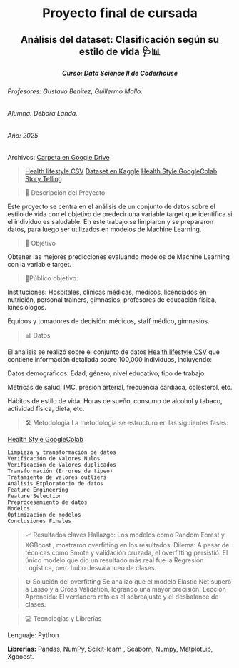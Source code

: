 <h1 align="center">Proyecto final de cursada</h1>
<h2 align="center">Análisis del dataset: Clasificación según su estilo de vida 🩺📊</h2>
<h5 align="center">Curso: Data Science II de Coderhouse</h5>
<h6>Profesores: Gustavo Benitez, Guillermo Mallo.</h6>
<h6>Alumna: Débora Landa.</h6>
<h6>Año: 2025</h6>

Archivos:
[Carpeta en Google Drive](https://drive.google.com/drive/folders/1Bn2gcBVJh_kO482aFS8Wl-1pvD6dQ1WT?usp=drive_link)
>[Health lifestyle CSV](https://drive.google.com/file/d/1_MAq74dISL3u6c0CA4LKtluo7O9fzT51/view?usp=drive_link)
>[Dataset en Kaggle](https://www.kaggle.com/datasets/mahdimashayekhi/disease-risk-from-daily-habits/data)
>[Health Style GoogleColab](https://drive.google.com/file/d/1ZOF0VwGzh3fVqvr_CF3-wdtDZhGnErvZ/view?usp=drive_link)
>[Story Telling](https://docs.google.com/presentation/d/1zfSbm0STcHf5VYvKmjBQwdn24P62j-P4/edit?slide=id.p1#slide=id.p1)


>📝 Descripción del Proyecto

Este proyecto se centra en el análisis de un conjunto de datos sobre el estilo de vida con el objetivo de predecir una variable target que identifica si el individuo es saludable. 
En este trabajo se limpiaron y se prepararon datos, para luego ser utilizados en modelos de Machine Learning.

>🎯 Objetivo

Obtener las mejores predicciones evaluando modelos de Machine Learning con la variable target.

>🤝Público objetivo:

Instituciones: Hospitales, clínicas médicas, médicos, licenciados en nutrición, personal trainers, gimnasios, profesores de educación física, kinesiólogos.

Equipos y tomadores de decisión: médicos, staff médico, gimnasios.

>📊 Datos

El análisis se realizó sobre el conjunto de datos [Health lifestyle CSV](https://drive.google.com/file/d/1_MAq74dISL3u6c0CA4LKtluo7O9fzT51/view?usp=drive_link)  que contiene información detallada sobre 100,000 individuos, incluyendo:

Datos demográficos: Edad, género, nivel educativo, tipo de trabajo.

Métricas de salud: IMC, presión arterial, frecuencia cardíaca, colesterol, etc.

Hábitos de estilo de vida: Horas de sueño, consumo de alcohol y tabaco, actividad física, dieta, etc.

>🛠 Metodología
La metodología se estructuró en las siguientes fases:

[Health Style GoogleColab](https://drive.google.com/file/d/1ZOF0VwGzh3fVqvr_CF3-wdtDZhGnErvZ/view?usp=drive_link)

```
Limpieza y transformación de datos
Verificación de Valores Nulos
Verificación de Valores duplicados
Transformación (Errores de tipeo)
Tratamiento de valores outliers
Análisis Exploratorio de datos
Feature Engineering
Feature Selection
Preprocesamiento de datos
Modelos
Optimización de modelos
Conclusiones Finales
```

>📈 Resultados claves
Hallazgo: Los modelos como Random Forest y XGBoost , mostraron overfitting en los resultados.
Dilema: A pesar de técnicas como Smote y validación cruzada, el overfitting persistió. El único modelo que dio un resultado más real fue la 
Regresión Logística, pero hubo desvalanceo de clases.

>⚙️ Solución del overfitting
Se analizó que el modelo Elastic Net superó a Lasso y a Cross Validation, logrando una mayor precisión.
Lección Aprendida: El verdadero reto es el sobreajuste y el desbalance de clases.



>💻 Tecnologías y Librerías

Lenguaje: Python 

**Librerías:**
Pandas, NumPy, Scikit-learn , Seaborn,  Numpy, MatplotLib, Xgboost.

